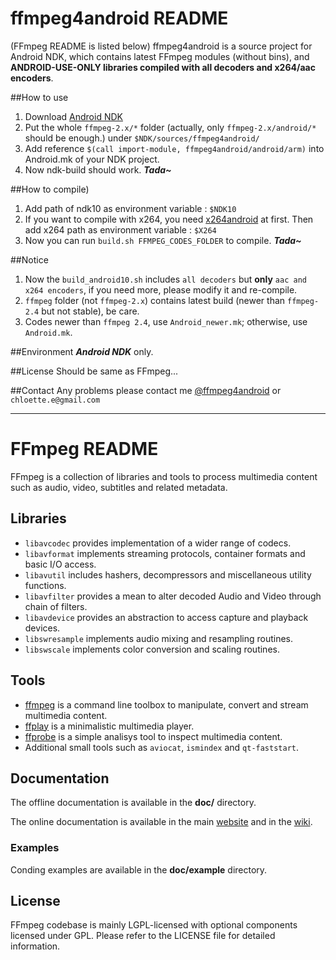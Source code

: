 ffmpeg4android README
=====================
(FFmpeg README is listed below)
ffmpeg4android is a source project for Android NDK, which contains latest FFmpeg modules (without bins), and **ANDROID-USE-ONLY libraries compiled with all decoders and x264/aac encoders**.

##How to use
1. Download [Android NDK](https://developer.android.com/tools/sdk/ndk/index.html)
2. Put the whole `ffmpeg-2.x/*` folder (actually, only `ffmpeg-2.x/android/*` should be enough.) under `$NDK/sources/ffmpeg4android/`
3. Add reference `$(call import-module, ffmpeg4android/android/arm)` into Android.mk of your NDK project.
4. Now ndk-build should work. ***Tada~***

##How to compile)
1. Add path of ndk10 as environment variable : `$NDK10`
2. If you want to compile with x264, you need [x264android](http://chloette.github.io/x264android) at first. Then add x264 path as environment variable : `$X264`
3. Now you can run `build.sh FFMPEG_CODES_FOLDER` to compile. ***Tada~***

##Notice
1. Now the `build_android10.sh` includes `all decoders` but **only** `aac and x264 encoders`, if you need more, please modify it and re-compile.
2. `ffmpeg` folder (not `ffmpeg-2.x`) contains latest build (newer than `ffmpeg-2.4` but not stable), be care.
3. Codes newer than `ffmpeg 2.4`, use `Android_newer.mk`; otherwise, use `Android.mk`.


##Environment
***Android NDK*** only.

##License
Should be same as FFmpeg...

##Contact
Any problems please contact me [@ffmpeg4android](https://github.com/chloette/ffmpeg4android) or `chloette.e@gmail.com`


---




FFmpeg README
=============

FFmpeg is a collection of libraries and tools to process multimedia content
such as audio, video, subtitles and related metadata.

## Libraries

* `libavcodec` provides implementation of a wider range of codecs.
* `libavformat` implements streaming protocols, container formats and basic I/O access.
* `libavutil` includes hashers, decompressors and miscellaneous utility functions.
* `libavfilter` provides a mean to alter decoded Audio and Video through chain of filters.
* `libavdevice` provides an abstraction to access capture and playback devices.
* `libswresample` implements audio mixing and resampling routines.
* `libswscale` implements color conversion and scaling routines.

## Tools

* [ffmpeg](http://ffmpeg.org/ffmpeg.html) is a command line toolbox to
  manipulate, convert and stream multimedia content.
* [ffplay](http://ffmpeg.org/ffplay.html) is a minimalistic multimedia player.
* [ffprobe](http://ffmpeg.org/ffprobe.html) is a simple analisys tool to inspect
  multimedia content.
* Additional small tools such as `aviocat`, `ismindex` and `qt-faststart`.

## Documentation

The offline documentation is available in the **doc/** directory.

The online documentation is available in the main [website](http://ffmpeg.org)
and in the [wiki](http://trac.ffmpeg.org).

### Examples

Conding examples are available in the **doc/example** directory.

## License

FFmpeg codebase is mainly LGPL-licensed with optional components licensed under
GPL. Please refer to the LICENSE file for detailed information.
